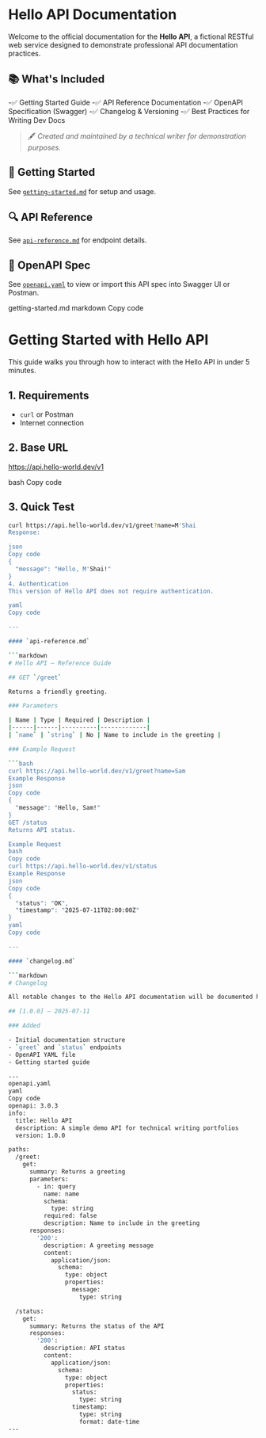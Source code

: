 # Hello API Documentation

Welcome to the official documentation for the **Hello API**, a fictional RESTful web service designed to demonstrate professional API documentation practices.

## 📚 What's Included

 -✅ Getting Started Guide
 -✅ API Reference Documentation
 -✅ OpenAPI Specification (Swagger)
 -✅ Changelog & Versioning
 -✅ Best Practices for Writing Dev Docs

> 🖋️ *Created and maintained by a technical writer for demonstration purposes.*

## 🔧 Getting Started

See [`getting-started.md`](./getting-started.md) for setup and usage.

## 🔍 API Reference

See [`api-reference.md`](./api-reference.md) for endpoint details.

## 📄 OpenAPI Spec

See [`openapi.yaml`](./openapi.yaml) to view or import this API spec into Swagger UI or Postman.

getting-started.md
markdown
Copy code
# Getting Started with Hello API

This guide walks you through how to interact with the Hello API in under 5 minutes.

## 1. Requirements

- `curl` or Postman
- Internet connection

## 2. Base URL

https://api.hello-world.dev/v1

bash
Copy code

## 3. Quick Test

```bash
curl https://api.hello-world.dev/v1/greet?name=M'Shai
Response:

json
Copy code
{
  "message": "Hello, M'Shai!"
}
4. Authentication
This version of Hello API does not require authentication.

yaml
Copy code

---

#### `api-reference.md`

```markdown
# Hello API – Reference Guide

## GET `/greet`

Returns a friendly greeting.

### Parameters

| Name | Type | Required | Description |
|------|------|----------|-------------|
| `name` | `string` | No | Name to include in the greeting |

### Example Request

```bash
curl https://api.hello-world.dev/v1/greet?name=Sam
Example Response
json
Copy code
{
  "message": "Hello, Sam!"
}
GET /status
Returns API status.

Example Request
bash
Copy code
curl https://api.hello-world.dev/v1/status
Example Response
json
Copy code
{
  "status": "OK",
  "timestamp": "2025-07-11T02:00:00Z"
}
yaml
Copy code

---

#### `changelog.md`

```markdown
# Changelog

All notable changes to the Hello API documentation will be documented here.

## [1.0.0] – 2025-07-11

### Added

- Initial documentation structure
- `greet` and `status` endpoints
- OpenAPI YAML file
- Getting started guide

---
openapi.yaml
yaml
Copy code
openapi: 3.0.3
info:
  title: Hello API
  description: A simple demo API for technical writing portfolios
  version: 1.0.0

paths:
  /greet:
    get:
      summary: Returns a greeting
      parameters:
        - in: query
          name: name
          schema:
            type: string
          required: false
          description: Name to include in the greeting
      responses:
        '200':
          description: A greeting message
          content:
            application/json:
              schema:
                type: object
                properties:
                  message:
                    type: string

  /status:
    get:
      summary: Returns the status of the API
      responses:
        '200':
          description: API status
          content:
            application/json:
              schema:
                type: object
                properties:
                  status:
                    type: string
                  timestamp:
                    type: string
                    format: date-time
---
